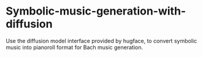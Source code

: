 # Symbolic-music-generation-with-diffusion
Use the diffusion model interface provided by hugface, to convert symbolic music into pianoroll format for Bach music generation.
